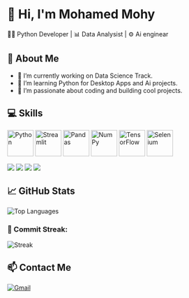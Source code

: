 # 👋 Hi, I'm Mohamed Mohy
🧑‍💻 Python Developer | 📊 Data Analysist | ⚙️ Ai enginear

## 🌟 About Me
- 🤖 I’m currently working on Data Science Track.
- 🧠 I’m learning Python for Desktop Apps and Ai projects.
- 🚀 I’m passionate about coding and building cool projects.

## 💻 Skills
<p align="left">
  <img src="https://cdn.jsdelivr.net/gh/devicons/devicon/icons/python/python-original.svg" alt="Python" width="60" height="60"/>
  <img src="https://cdn.jsdelivr.net/gh/devicons/devicon/icons/streamlit/streamlit-original.svg" alt="Streamlit" width="60" height="60"/>
  <img src="https://cdn.jsdelivr.net/gh/devicons/devicon/icons/pandas/pandas-original.svg" alt="Pandas" width="60" height="60"/>
  <img src="https://cdn.jsdelivr.net/gh/devicons/devicon/icons/numpy/numpy-original.svg" alt="NumPy" width="60" height="60"/>
  <img src="https://cdn.jsdelivr.net/gh/devicons/devicon/icons/tensorflow/tensorflow-original.svg" alt="TensorFlow" width="60" height="60"/>
  <img src="https://cdn.jsdelivr.net/gh/devicons/devicon/icons/selenium/selenium-original.svg" alt="Selenium" width="60" height="60"/>
</p>

<p align="left">
  <img src="https://img.shields.io/badge/Scikit--Learn-F7931E?style=for-the-badge&logo=scikit-learn&logoColor=white"/>
  <img src="https://img.shields.io/badge/Plotly-3F4F75?style=for-the-badge&logo=plotly&logoColor=white"/>
  <img src="https://img.shields.io/badge/PyAutoGUI-18A303?style=for-the-badge&logo=python&logoColor=white"/>
  <img src="https://img.shields.io/badge/CustomTkinter-1E1E1E?style=for-the-badge&logo=python&logoColor=white"/>
</p>


## 📈 GitHub Stats
![Top Languages](https://github-readme-stats.vercel.app/api/top-langs/?username=MohamedMohy0&layout=compact&theme=dark)  

### 🎯 Commit Streak:
![Streak](https://github-readme-streak-stats.herokuapp.com/?user=MohamedMohy0&theme=dark)  



## 📫 Contact Me
[![Gmail](https://img.shields.io/badge/Email-D14836?style=for-the-badge&logo=gmail&logoColor=white)](mailto:mohmmadmohy52@gmail.com)
